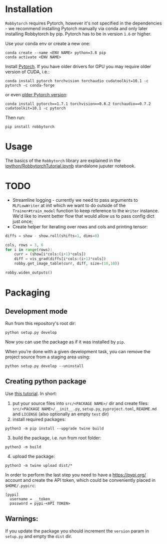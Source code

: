 # Installation

`Robbytorch` requires Pytorch, however it's not specified in the dependencies - we recommend installing Pytorch manually via conda and only later installing Robbytorch by pip. Pytorch has to be in version `1.6` or higher.

Use your conda env or create a new one:

```
conda create --name <ENV NAME> python=3.8 pip
conda activate <ENV NAME>
```

Install [Pytorch](https://pytorch.org/). If you have older drivers for GPU you may require older version of CUDA, i.e.:

```
conda install pytorch torchvision torchaudio cudatoolkit=10.1 -c pytorch -c conda-forge
```

or even [older Pytorch version](https://pytorch.org/get-started/previous-versions/):

```
conda install pytorch==1.7.1 torchvision==0.8.2 torchaudio==0.7.2 cudatoolkit=10.1 -c pytorch
```

Then run:

```
pip install robbytorch
```

# Usage

The basics of the `Robbytorch` library are explained in the [ipython/RobbytorchTutorial.ipynb](https://github.com/mim-solutions/robbytorch/blob/master/ipython/RobbytorchTutorial.ipynb) standalone juputer notebook.

# TODO

- Streamline logging - currently we need to pass arguments to `MLFLowWriter` at init which we want to do outside of the `Trainer#train_model` function to keep reference to the `Writer` instance. We'd like to invent better flow that would allow us to pass config dict just once;
- Create helper for iterating over rows and cols and printing tensor:

```python
diffs = show - show.roll(shifts=1, dims=0)

cols, rows = 3, 6
for i in range(rows):
    curr = (show[i*cols:(i+1)*cols])
    diff = vis_grad(diffs[i*cols:(i+1)*cols])
    robby.get_image_table(curr, diff, size=(10,10))

robby.widen_outputs()
```

# Packaging

## Development mode

Run from this repository's root dir:
```
python setup.py develop
```

Now you can use the package as if it was installed by `pip`.

When you’re done with a given development task, you can remove the project source from a staging area using:

```
python setup.py develop --uninstall
```

## Creating python package

Use [this tutorial](https://packaging.python.org/tutorials/packaging-projects/). In short:

1. put your source files into `src/<PACKAGE NAME>/` dir and create files: `src/<PACKAGE NAME>/__init__.py`, `setup.py`, `pyproject.toml`, `README.md` and `LICENSE` (also optionally an empty `test` dir)
2. install required packages:
```
python3 -m pip install --upgrade twine build
```
3. build the package, i.e. run from root folder:
```
python3 -m build
```
4. upload the package:
```
python3 -m twine upload dist/*
```

In order to perform the last step you need to have a https://pypi.org/ account and create the API token, which could be conveniently placed in `$HOME/.pypirc`:

```
[pypi]
  username = __token__
  password = pypi-<API TOKEN>
```


## Warnings:
If you update the package you should increment the `version` param in `setup.py` and empty the `dist` dir.